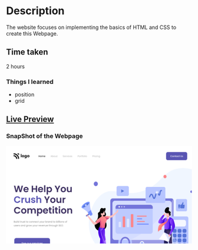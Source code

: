 # Description
The website focuses on implementing the basics of HTML and CSS to create this Webpage.

## Time taken
2 hours 

### Things I learned

- position
- grid

## [Live Preview](https://project03-one.vercel.app/)

### SnapShot of the Webpage

![StreetStyle](./thumbnail.png)
